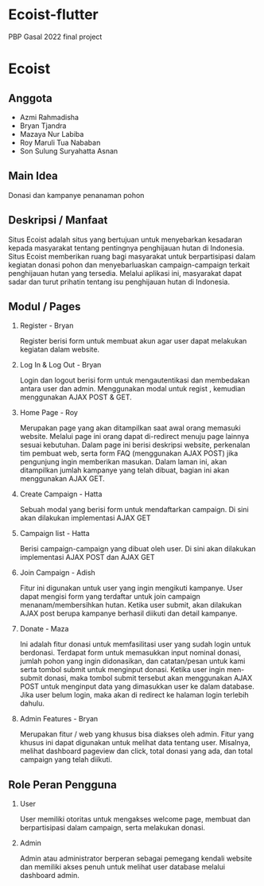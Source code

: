 # Ecoist-flutter
PBP Gasal 2022 final project 

# Ecoist

## Anggota

* Azmi Rahmadisha
* Bryan Tjandra
* Mazaya Nur Labiba
* Roy Maruli Tua Nababan
* Son Sulung Suryahatta Asnan

## Main Idea

Donasi dan kampanye penanaman pohon

## Deskripsi / Manfaat

Situs Ecoist adalah situs yang bertujuan untuk menyebarkan kesadaran kepada masyarakat tentang pentingnya penghijauan hutan di Indonesia. Situs Ecoist memberikan ruang bagi masyarakat untuk berpartisipasi dalam kegiatan donasi pohon dan menyebarluaskan campaign-campaign terkait penghijauan hutan yang tersedia. Melalui aplikasi ini, masyarakat dapat sadar dan turut prihatin tentang isu penghijauan hutan di Indonesia.


## Modul / Pages
1. Register - Bryan
    
    Register berisi form untuk membuat akun agar user dapat melakukan kegiatan dalam website. 

2. Log In & Log Out - Bryan 
    
    Login dan logout berisi form untuk mengautentikasi dan membedakan antara user dan admin. Menggunakan modal untuk regist , kemudian menggunakan AJAX  POST & GET. 

3. Home Page - Roy
    
    Merupakan page yang akan ditampilkan saat awal orang memasuki website. Melalui page ini orang dapat di-redirect menuju page lainnya sesuai kebutuhan. Dalam page ini berisi deskripsi website, perkenalan tim pembuat web, serta form FAQ (menggunakan AJAX POST) jika pengunjung ingin memberikan masukan. Dalam laman ini, akan ditampilkan jumlah kampanye yang telah dibuat, bagian ini akan menggunakan AJAX GET.

4. Create Campaign - Hatta

    Sebuah modal yang berisi form untuk mendaftarkan campaign. Di sini akan dilakukan implementasi AJAX GET

5. Campaign list - Hatta
    
    Berisi campaign-campaign yang dibuat oleh user. Di sini akan dilakukan implementasi AJAX POST dan AJAX GET

6. Join Campaign - Adish
    
    Fitur ini digunakan untuk user yang ingin mengikuti kampanye. User dapat mengisi form yang terdaftar untuk join campaign menanam/membersihkan hutan. Ketika user submit, akan dilakukan AJAX post berupa kampanye berhasil diikuti dan detail kampanye.

7. Donate - Maza 

    Ini adalah fitur donasi untuk memfasilitasi user yang sudah login untuk berdonasi. Terdapat form untuk memasukkan input nominal donasi, jumlah pohon yang ingin didonasikan, dan catatan/pesan untuk kami serta tombol submit untuk menginput donasi. Ketika user ingin men-submit donasi, maka tombol submit tersebut akan menggunakan AJAX POST untuk menginput data yang dimasukkan user ke dalam database. Jika user belum login, maka akan di redirect ke halaman login terlebih dahulu.

8. Admin Features - Bryan

    Merupakan fitur / web yang khusus bisa diakses oleh admin. Fitur yang khusus ini dapat digunakan untuk melihat data tentang user. Misalnya, melihat dashboard pageview dan click, total donasi yang ada, dan total campaign yang telah diikuti.



## Role Peran Pengguna
1. User

    User memiliki otoritas untuk mengakses welcome page, membuat dan berpartisipasi dalam campaign, serta melakukan donasi. 

2. Admin

    Admin atau administrator berperan sebagai pemegang kendali website dan memiliki akses penuh untuk melihat user database melalui dashboard admin. 

